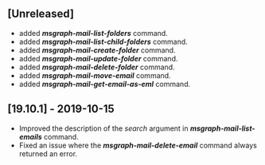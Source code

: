 ## [Unreleased]
- added ***msgraph-mail-list-folders*** command.
- added ***msgraph-mail-list-child-folders*** command.
- added ***msgraph-mail-create-folder*** command.
- added ***msgraph-mail-update-folder*** command.
- added ***msgraph-mail-delete-folder*** command.
- added ***msgraph-mail-move-email*** command.
- added ***msgraph-mail-get-email-as-eml*** command.

## [19.10.1] - 2019-10-15
  - Improved the description of the *search* argument in ***msgraph-mail-list-emails*** command.
  - Fixed an issue where the ***msgraph-mail-delete-email*** command always returned an error.

